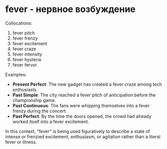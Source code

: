 # fever - нервное возбуждение

Collocations:
1. fever pitch
2. fever frenzy
3. fever excitement
4. fever craze
5. fever intensity
6. fever hysteria
7. fever fervor

Examples:
- **Present Perfect**: The new gadget has created a fever craze among tech enthusiasts.
- **Past Simple**: The city reached a fever pitch of anticipation before the championship game.
- **Past Continuous**: The fans were whipping themselves into a fever frenzy during the concert.
- **Past Perfect**: By the time the doors opened, the crowd had already worked itself into a fever excitement.

In this context, "fever" is being used figuratively to describe a state of intense or frenzied excitement, enthusiasm, or agitation rather than a literal fever or illness.

